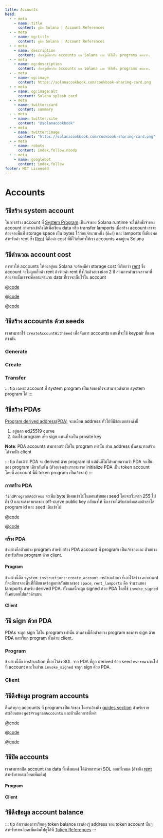```yaml
---
title: Accounts
head:
  - - meta
    - name: title
      content: คู่มือ Solana | Account References
  - - meta
    - name: og:title
      content: คู่มือ Solana | Account References
  - - meta
    - name: description
      content: เรียนรู้เกี่ยวกับ accounts บน Solana และ วิธีใช้ใน programs ของเรา.
  - - meta
    - name: og:description
      content: เรียนรู้เกี่ยวกับ accounts บน Solana และ วิธีใช้ใน programs ของเรา.
  - - meta
    - name: og:image
      content: https://solanacookbook.com/cookbook-sharing-card.png
  - - meta
    - name: og:image:alt
      content: Solana splash card
  - - meta
    - name: twitter:card
      content: summary
  - - meta
    - name: twitter:site
      content: "@solanacookbook"
  - - meta
    - name: twitter:image
      content: "https://solanacookbook.com/cookbook-sharing-card.png"
  - - meta
    - name: robots
      content: index,follow,noodp
  - - meta
    - name: googlebot
      content: index,follow
footer: MIT Licensed
---
```


# Accounts

## วิธีสร้าง system account

ในการสร้าง account ที่ [System Program][1] เป็นเจ้าของ Solana runtime จะให้สิทธิ์เจ้าของ account สามารถเข้าถึงได้เพื่อเขียน data หรือ transfer lamports เมื่อสร้าง account เราจะต้องจองพื้นที่ storage space เป็น bytes ไว้ก่อนจำนวนหนึ่ง (`พื้นที่`) และ lamports ที่เพียงพอสำหรับค่า rent ซึ่ง [Rent][2] นี้คือค่า cost ที่มีไว้เพื่อทำให้เรา accounts คงอยู่บน Solana

<SolanaCodeGroup>
  <SolanaCodeGroupItem title="TS" active>

  <template v-slot:default>

@[code](@/code/accounts/create-system-account/create-system-account.en.ts)

  </template>

  <template v-slot:preview>

@[code](@/code/accounts/create-system-account/create-system-account.preview.en.ts)

  </template>

  </SolanaCodeGroupItem>
  <SolanaCodeGroupItem title="Rust">

  <template v-slot:default>

@[code](@/code/accounts/create-system-account/create-system-account.en.rs)

  </template>

  <template v-slot:preview>

@[code](@/code/accounts/create-system-account/create-system-account.preview.en.rs)

  </template>

  </SolanaCodeGroupItem>
</SolanaCodeGroup>

## วิธีคำนวณ account cost

การทำให้ accounts ให้คงอยู่บน Solana จะต้องมีค่า storage cost ที่เรียกว่า [rent][2] ซึ่ง account จะไม่ถูกเก็บค่า rent ถ้าจ่ายค่า rent ทิ้งไว้แล้วอย่างน้อย 2 ปี ส่วนการคำนวณราาคาที่ต้องจ่ายนั้นเราจะคิดตามจำนวน data ที่เราจะเก็บไว้ใน account

<CodeGroup>
  <CodeGroupItem title="TS" active>

@[code](@/code/accounts/rent-exemption/rent-exemption.en.ts)

  </CodeGroupItem>

  <CodeGroupItem title="Rust">

@[code](@/code/accounts/rent-exemption/rent-exemption.en.rs)

  </CodeGroupItem>

  <CodeGroupItem title="CLI">

@[code](@/code/accounts/rent-exemption/rent-exemption.en.sh)

  </CodeGroupItem>
</CodeGroup>

## วิธีสร้าง accounts ด้วย seeds

เราสามารถใช้ `createAccountWithSeed` เพื่อจัดการ accounts แทนที่จะใช้ keypair ที่แตกต่างกัน

### Generate

<SolanaCodeGroup>
  <SolanaCodeGroupItem title="TS" active>

  <template v-slot:default>

@[code](@/code/accounts/create-account-with-seed/generate/main.en.ts)

  </template>

  <template v-slot:preview>

@[code](@/code/accounts/create-account-with-seed/generate/main.preview.en.ts)

  </template>

  </SolanaCodeGroupItem>

  <SolanaCodeGroupItem title="Rust">

  <template v-slot:default>

@[code](@/code/accounts/create-account-with-seed/generate/main.en.rs)

  </template>

  <template v-slot:preview>

@[code](@/code/accounts/create-account-with-seed/generate/main.preview.en.rs)

  </template>
  </SolanaCodeGroupItem>
</SolanaCodeGroup>

### Create

<SolanaCodeGroup>
  <SolanaCodeGroupItem title="TS" active>

  <template v-slot:default>

@[code](@/code/accounts/create-account-with-seed/creation/main.en.ts)

  </template>

  <template v-slot:preview>

@[code](@/code/accounts/create-account-with-seed/creation/main.preview.en.ts)

  </template>

  </SolanaCodeGroupItem>

  <SolanaCodeGroupItem title="Rust" active>

  <template v-slot:default>

@[code](@/code/accounts/create-account-with-seed/creation/main.en.rs)

  </template>

  <template v-slot:preview>

@[code](@/code/accounts/create-account-with-seed/creation/main.preview.en.rs)

  </template>

  </SolanaCodeGroupItem>
</SolanaCodeGroup>

### Transfer

<SolanaCodeGroup>
  <SolanaCodeGroupItem title="TS" active>

  <template v-slot:default>

@[code](@/code/accounts/create-account-with-seed/transfer/main.en.ts)

  </template>

  <template v-slot:preview>

@[code](@/code/accounts/create-account-with-seed/transfer/main.preview.en.ts)

  </template>

  </SolanaCodeGroupItem>
</SolanaCodeGroup>

::: tip
เฉพาะ account ที่ system program เป็นเจ้าของถึงจะสามารถส่งด้วย system program ได้
:::

## วิธีสร้าง PDAs

[Program derived address(PDA)][3] จะเหมือน address ทั่วไปที่มีข้อแตกต่างดังนี้

1. อยู่นอก ed25519 curve
2. ต้องใช้ program เพื่อ sign แทนที่จะเป็น private key

**Note**: PDA accounts สามารถสร้างได้ใน program เท่านั้น ส่วน address นั้นสามารถสร้างได้จากฝั่ง client

::: tip
ถึงแม้ว่า PDA จะ derived ด้วย program id แต่มันก็ไม่ได้หมายความว่า PDA จะเป็นของ program เดียวกันนั้น (ตัวอย่างเช่นเราสามารถ initialize PDA เป็น token account โดยที่ account นี้มี token program เป็นเจ้าของ)
:::

### การสร้าง PDA

`findProgramAddress` จะเพิ่ม byte พิเศษเข้าไปในตอนท้ายของ seed โดยจะเริ่มจาก 255 ไปถึง 0 และจะส่งค่าแรกของ off-curve public key กลับมาให้  ซึ่งเราจะได้รับค่าเดิมเสมอถ้าเราใส่ program id และ seed เดิมเข้าไป

<CodeGroup>
  <CodeGroupItem title="TS" active>

@[code](@/code/accounts/program-derived-address/derived-a-pda/find-program-address.en.ts)

  </CodeGroupItem>

  <CodeGroupItem title="Rust">

@[code](@/code/accounts/program-derived-address/derived-a-pda/find-program-address.en.rs)

  </CodeGroupItem>
</CodeGroup>

### ศร้าง PDA

ข้างล่างคือตัวอย่าง program สำหรับสร้าง PDA account ที่ program เป็นเจ้าของและ ตัวอย่างสำหรับเรียก program ด้วย client.

#### Program

ข้างล่างนี้คือ `system_instruction::create_account` instruction ที่เอาไว้สร้าง account ที่จะมีการจองพื้นที่ที่มีขนาดข้อมูลเท่ากับขนาดของ `space`, `rent_lamports` คือ จำนวนของ lamports สำหรับ derived PDA. ทั้งหมดนี้จะถูก signed ด้วย PDA โดยใช้ `invoke_signed` ที่เคยบอกไปแล้วด้านบน

<SolanaCodeGroup>
  <SolanaCodeGroupItem title="rust" active>

  <template v-slot:default>

@[code](@/code/accounts/program-derived-address/create-a-pda/program/src/lib.rs)

  </template>

  <template v-slot:preview>

@[code](@/code/accounts/program-derived-address/create-a-pda/program/src/lib.preview.rs)

  </template>

  </SolanaCodeGroupItem>
</SolanaCodeGroup>

#### Client

<SolanaCodeGroup>
  <SolanaCodeGroupItem title="TS" active>

  <template v-slot:default>

@[code](@/code/accounts/program-derived-address/create-a-pda/client/main.en.ts)

  </template>

  <template v-slot:preview>

@[code](@/code/accounts/program-derived-address/create-a-pda/client/main.preview.en.ts)

  </template>

  </SolanaCodeGroupItem>
</SolanaCodeGroup>

## วิธี sign ด้วย PDA

PDAs จะถูก sign ได้ใน program เท่านั้น ด้านล่างนี้คือตัวอย่าง program
ของการ sign ด้วย PDA และเรียก program นั้นด้วย client.

### Program

ข้างล่างนี้คือ instruction ที่เอาไว้ส่ง SOL จาก PDA ที่ถูก derived ด้วย seed `escrow` ผ่านไปที่ account และในส่วน `invoke_signed` จะถูก sign ด้วย PDA.

<SolanaCodeGroup>
  <SolanaCodeGroupItem title="Rust" active>

  <template v-slot:default>

@[code](@/code/accounts/program-derived-address/sign-a-pda/program/src/lib.rs)

  </template>

  <template v-slot:preview>

@[code](@/code/accounts/program-derived-address/sign-a-pda/program/src/lib.preview.rs)

  </template>

  </SolanaCodeGroupItem>
</SolanaCodeGroup>

### Client

<SolanaCodeGroup>
  <SolanaCodeGroupItem title="TS" active>

  <template v-slot:default>

@[code](@/code/accounts/program-derived-address/sign-a-pda/client/main.en.ts)

  </template>

  <template v-slot:preview>

@[code](@/code/accounts/program-derived-address/sign-a-pda/client/main.preview.en.ts)

  </template>

  </SolanaCodeGroupItem>
</SolanaCodeGroup>

## วิธีดึงข้อมูล program accounts

คืนค่าทุกๆ accounts ที่ program เป็นเจ้าของ โดยจะอ้างถึง [guides section](../guides/get-program-accounts.md) สำหรับรายละเอียดของ `getProgramAccounts` และตัวเลือกการตั้งค่า

<CodeGroup>
  <CodeGroupItem title="TS" active>

@[code](@/code/get-program-accounts/basic/basic.en.ts)

  </CodeGroupItem>

  <CodeGroupItem title="Rust">

@[code](@/code/get-program-accounts/basic/basic.en.rs)

  </CodeGroupItem>
  <CodeGroupItem title="CLI">

@[code](@/code/get-program-accounts/basic/basic.en.sh)

  </CodeGroupItem>
</CodeGroup>

## วิธีปิด accounts

เราสามารถปิด account (ลบ data ทิ้งทั้งหมด) ได้ด้วยการเอา SOL ออกทั้งหมด (อ้างถึง [rent][2] สำหรับรายละเอียดเพิ่มเติม)

#### Program


<SolanaCodeGroup>
  <SolanaCodeGroupItem title="rust" active>

  <template v-slot:default>

@[code](@/code/accounts/close-account/program/src/lib.rs)

  </template>

  <template v-slot:preview>

@[code](@/code/accounts/close-account/program/src/lib.preview.rs)

  </template>

  </SolanaCodeGroupItem>
</SolanaCodeGroup>

#### Client

<SolanaCodeGroup>
  <SolanaCodeGroupItem title="TS" active>

  <template v-slot:default>

@[code](@/code/accounts/close-account/client/main.en.ts)

  </template>

  <template v-slot:preview>

@[code](@/code/accounts/close-account/client/main.preview.en.ts)

  </template>

  </SolanaCodeGroupItem>
</SolanaCodeGroup>

## วิธีดึงข้อมูล account balance

<SolanaCodeGroup>
  <SolanaCodeGroupItem title="TS" active>

  <template v-slot:default>

@[code](@/code/accounts/get-balance/main.en.ts)

  </template>

  <template v-slot:preview>

@[code](@/code/accounts/get-balance/main.preview.en.ts)

  </template>

  </SolanaCodeGroupItem>
  <SolanaCodeGroupItem title="Rust">

  <template v-slot:default>

@[code](@/code/accounts/get-balance/main.en.rs)

  </template>

  <template v-slot:preview>

@[code](@/code/accounts/get-balance/main.preview.en.rs)

  </template>
  
  </SolanaCodeGroupItem>

  <SolanaCodeGroupItem title="Python">

  <template v-slot:default>

@[code](@/code/accounts/get-balance/main.en.py)

  </template>

  <template v-slot:preview>

@[code](@/code/accounts/get-balance/main.preview.en.py)

  </template>

  </SolanaCodeGroupItem>

  <SolanaCodeGroupItem title="C++">

  <template v-slot:default>

@[code](@/code/accounts/get-balance/main.en.cpp)

  </template>

  <template v-slot:preview>

@[code](@/code/accounts/get-balance/main.preview.en.cpp)

  </template>

  </SolanaCodeGroupItem>
</SolanaCodeGroup>

::: tip
ถ้าเราต้องการเรียกดู token balance เราต้องรู้ address ของ token account นั้นๆ สำหรับรายเอียดเพิ่มเติมไปดูได้ที่ [Token References](token.md)
:::

[1]: https://docs.solana.com/developing/clients/javascript-reference#systemprogram
[2]: https://docs.solana.com/developing/programming-model/accounts#rent
[3]: https://docs.solana.com/developing/programming-model/calling-between-programs#program-derived-addresses
